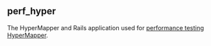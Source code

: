 ## perf_hyper
The HyperMapper and Rails application used for [performance testing HyperMapper](https://github.com/goggin13/HyperMapper/blob/master/stress_tests.md).